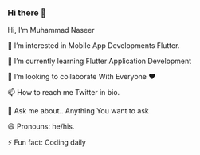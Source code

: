 ### Hi there 👋
Hi, I’m Muhammad Naseer 

👀 I’m interested in Mobile App Developments Flutter.

🌱 I’m currently learning Flutter Application Development

💞️ I’m looking to collaborate With Everyone ❤️

📫 How to reach me  Twitter in bio.

💬 Ask me about.. Anything You want to ask

😄 Pronouns: he/his.

⚡ Fun fact: Coding daily 


<!--
**naseerz/naseerz** is a ✨ _special_ ✨ repository because its `README.md` (this file) appears on your GitHub profile.

Here are some ideas to get you started:

- 🔭 I’m currently working on ...
- 🌱 I’m currently learning ...
- 👯 I’m looking to collaborate on ...
- 🤔 I’m looking for help with ...
- 💬 Ask me about ...
- 📫 How to reach me: ...
- 😄 Pronouns: ...
- ⚡ Fun fact: ...
-->
